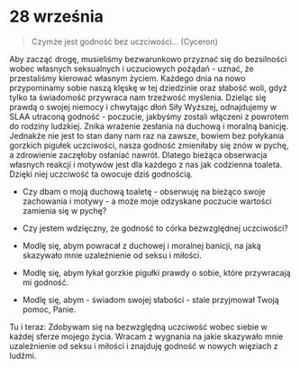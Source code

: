 
# 28 września

> Czymże jest godność bez uczciwości... (Cyceron)

Aby zacząć drogę, musieliśmy bezwarunkowo przyznać się do bezsilności wobec własnych seksualnych i uczuciowych pożądań - uznać, że przestaliśmy kierować własnym życiem. Każdego dnia na nowo przypominamy sobie naszą klęskę w tej dziedzinie oraz słabość woli, gdyż tylko ta świadomość przywraca nam trzeźwość myślenia. Dzieląc się prawdą o swojej niemocy i chwytając dłoń Siły Wyższej, odnajdujemy w SLAA utraconą godność - poczucie, jakbyśmy zostali włączeni z powrotem do rodziny ludzkiej. Znika wrażenie zesłania na duchową i moralną banicję. Jednakże nie jest to stan dany nam raz na zawsze, bowiem bez połykania gorzkich pigułek uczciwości, nasza godność zmieniłaby się znów w pychę, a zdrowienie zaczęłoby osłaniać nawrót. Dlatego bieżąca obserwacja własnych reakcji i motywów jest dla każdego z nas jak codzienna toaleta. Dzięki niej uczciwość ta owocuje dziś godnością.

- Czy dbam o moją duchową toaletę - obserwuję na bieżąco swoje zachowania i motywy - a może moje odzyskane poczucie wartości zamienia się w pychę?
- Czy jestem wdzięczny, że godność to córka bezwzględnej uczciwości?

- Modlę się, abym powracał z duchowej i moralnej banicji, na jaką skazywało mnie uzależnienie od seksu i miłości.
- Modlę się, abym łykał gorzkie pigułki prawdy o sobie, które przywracają mi godność.
- Modlę się, abym - świadom swojej słabości - stale przyjmował Twoją pomoc, Panie.

Tu i teraz: Zdobywam się na bezwzględną uczciwość wobec siebie w każdej
sferze mojego życia. Wracam z wygnania na jakie skazywało mnie uzależnienie od seksu i miłości i znajduję godność w nowych więziach z ludźmi.
